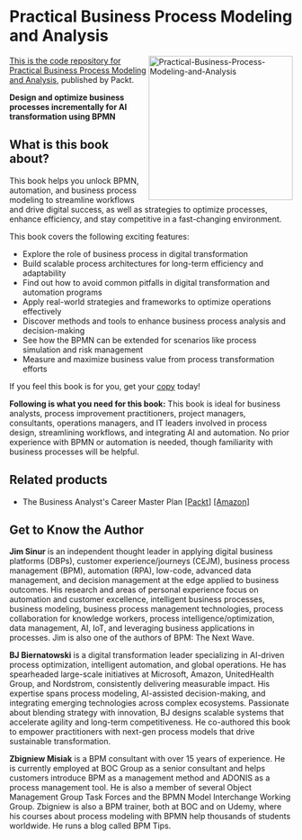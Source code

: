 # Practical Business Process Modeling and Analysis

<a href="https://www.packtpub.com/en-in/product/practical-business-process-modeling-and-analysis-9781805126386"> <img src="https://content.packt.com/_/image/original/B21053/cover_image.jpg?version=1754456469" alt="Practical-Business-Process-Modeling-and-Analysis" itemprop="url" height="256px" align="right">

This is the code repository for [Practical Business Process Modeling and Analysis](https://www.packtpub.com/en-in/product/practical-business-process-modeling-and-analysis-9781805126386), published by Packt.

**Design and optimize business processes incrementally for AI transformation using BPMN**

## What is this book about?
This book helps you unlock BPMN, automation, and business process modeling to streamline workflows and drive digital success, as well as strategies to optimize processes, enhance efficiency, and stay competitive in a fast-changing environment.

This book covers the following exciting features:
* Explore the role of business process in digital transformation
* Build scalable process architectures for long-term efficiency and adaptability
* Find out how to avoid common pitfalls in digital transformation and automation programs
* Apply real-world strategies and frameworks to optimize operations effectively
* Discover methods and tools to enhance business process analysis and decision-making
* See how the BPMN can be extended for scenarios like process simulation and risk management
* Measure and maximize business value from process transformation efforts

If you feel this book is for you, get your [copy](https://a.co/d/d7A198h) today!

**Following is what you need for this book:**
This book is ideal for business analysts, process improvement practitioners, project managers, consultants, operations managers, and IT leaders involved in process design, streamlining workflows, and integrating AI and automation. No prior experience with BPMN or automation is needed, though familiarity with business processes will be helpful.

## Related products
* The Business Analyst's Career Master Plan [[Packt]](https://www.packtpub.com/en-in/product/the-business-analysts-career-master-plan-9781836206842) [[Amazon]](https://a.co/d/0PRo0mm)

## Get to Know the Author
**Jim Sinur**
is an independent thought leader in applying digital business platforms (DBPs), customer experience/journeys (CEJM), business process management (BPM), automation (RPA), low-code, advanced data management, and decision management at the edge applied to business outcomes. His research and areas of personal experience focus on automation and customer excellence, intelligent business processes, business modeling, business process management technologies, process collaboration for knowledge workers, process intelligence/optimization, data management, AI, IoT, and leveraging business applications in processes. Jim is also one of the authors of BPM: The Next Wave.

**BJ Biernatowski**
is a digital transformation leader specializing in AI-driven process optimization, intelligent automation, and global operations. He has spearheaded large-scale initiatives at Microsoft, Amazon, UnitedHealth Group, and Nordstrom, consistently delivering measurable impact. His expertise spans process modeling, AI-assisted decision-making, and integrating emerging technologies across complex ecosystems.
Passionate about blending strategy with innovation, BJ designs scalable systems that accelerate agility and long-term competitiveness. He co-authored this book to empower practitioners with next-gen process models that drive sustainable transformation.

**Zbigniew Misiak**
is a BPM consultant with over 15 years of experience. He is currently employed at BOC Group as a senior consultant and helps customers introduce BPM as a management method and ADONIS as a process management tool. He is also a member of several Object Management Group Task Forces and the BPMN Model Interchange Working Group. Zbigniew is also a BPM trainer, both at BOC and on Udemy, where his courses about process modeling with BPMN help thousands of students worldwide. He runs a blog called BPM Tips.



